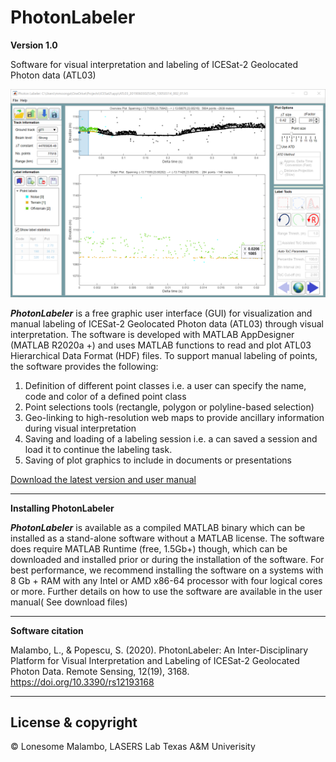 # PhotonLabeler

**Version 1.0**

Software for visual interpretation and labeling of ICESat-2 Geolocated Photon data (ATL03)

![alt text](https://github.com/Oht0nger/PhoLabeler/blob/master/PhotonLabe.png?raw=true "PhotonLabeler UI")

**_PhotonLabeler_** is a free graphic user interface (GUI) for visualization and manual labeling of ICESat-2 Geolocated Photon data (ATL03) through visual interpretation. The software is developed with MATLAB AppDesigner (MATLAB R2020a +) and uses MATLAB functions to read and plot ATL03 Hierarchical Data Format (HDF) files. To support manual labeling of points, the software provides the following:
1) Definition of different point classes i.e. a user can specify the name, code and color of a defined point class
2) Point selections tools (rectangle, polygon or polyline-based selection)
3) Geo-linking to high-resolution web maps to provide ancillary information during visual interpretation
4) Saving and loading of a labeling session i.e. a can saved a session and load it to continue the labeling task.
5) Saving of plot graphics to include in documents or presentations

<a href = https://github.com/Oht0nger/PhoLabeler/releases>Download the latest version and user manual</a>

---
**Installing PhotonLabeler**

**_PhotonLabeler_** is available as a compiled MATLAB binary which can be installed as a stand-alone software without a MATLAB license. The software does require MATLAB Runtime (free, 1.5Gb+) though, which can be downloaded and installed prior or during the installation of the software. For best performance, we recommend installing the software on a systems with 8 Gb + RAM with any Intel or AMD x86-64 processor with four logical cores or more. Further details on how to use the software are available in the user manual( See download files)

---
**Software citation**

Malambo, L., & Popescu, S. (2020). PhotonLabeler: An Inter-Disciplinary Platform for Visual Interpretation and Labeling of ICESat-2 Geolocated Photon Data. Remote Sensing, 12(19), 3168. https://doi.org/10.3390/rs12193168

---
## License & copyright

© Lonesome Malambo, LASERS Lab Texas A&M Univerisity
